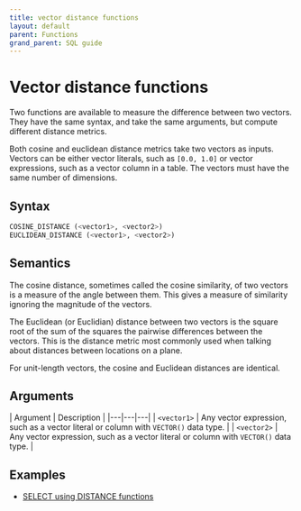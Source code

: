 ```yaml
---
title: vector distance functions
layout: default
parent: Functions
grand_parent: SQL guide
---
```

# Vector distance functions

Two functions are available to measure the difference between two vectors. They have
the same syntax, and take the same arguments, but compute different distance metrics.

Both cosine and euclidean distance metrics take two vectors as inputs. Vectors can be
either vector literals, such as `[0.0, 1.0]` or vector expressions, such as a vector
column in a table. The vectors must have the same number of dimensions.

## Syntax

```sql
COSINE_DISTANCE (<vector1>, <vector2>)
EUCLIDEAN_DISTANCE (<vector1>, <vector2>)
```

## Semantics

The cosine distance, sometimes called the cosine similarity, of two vectors is a measure of the
angle between them. This gives a measure of similarity ignoring the magnitude of the vectors.

The Euclidean (or Euclidian) distance between two vectors is the square root of the sum of the squares
the pairwise differences between the vectors. This is the distance metric most commonly used when talking
about distances between locations on a plane.

For unit-length vectors, the cosine and Euclidean distances are identical.

## Arguments

| Argument | Description |
|---|---|---|
| `<vector1>` | Any vector expression, such as a vector literal or column with `VECTOR()` data type. |
| `<vector2>` | Any vector expression, such as a vector literal or column with `VECTOR()` data type. |

## Examples

* [SELECT using DISTANCE functions](/docs/sql-guide/examples/sql-eg-select/sql-eg-select-from-cosvec-target)
